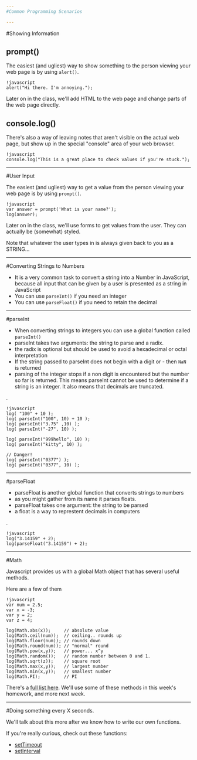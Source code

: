 ```yaml
---
#Common Programming Scenarios

---
```

#Showing Information

## prompt()
The easiest (and ugliest) way to show something to the person viewing your web page is by using `alert()`.

    !javascript
    alert("Hi there. I'm annoying.");

Later on in the class, we'll add HTML to the web page and change parts of the web page directly.

## console.log()
There's also a way of leaving notes that aren't visible on the actual web page, but show up in the special "console" area of your web browser.

    !javascript
    console.log("This is a great place to check values if you're stuck.");

---
#User Input

The easiest (and ugliest) way to get a value from the person viewing your web page is by using `prompt()`.

    !javascript
    var answer = prompt('What is your name?');
    log(answer);

Later on in the class, we'll use forms to get values from the user. They can actually be (somewhat) styled.

Note that whatever the user types in is always given back to you as a STRING...

---
#Converting Strings to Numbers

- It is a very common task to convert a string into a Number in JavaScript, because all input that can be given by a user is presented as a string in JavaScript
- You can use `parseInt()` if you need an integer
- You can use `parseFloat()` if you need to retain the decimal  

---
#parseInt

- When converting strings to integers you can use a global function called `parseInt()`
- parseInt takes two arguments: the string to parse and a radix.
- the radix is optional but should be used to avoid a hexadecimal or octal interpretation
- If the string passed to parseInt does not begin with a digit or *-* then `NaN` is returned
- parsing of the integer stops if a non digit is encountered but the number so far is returned. This means parseInt cannot be used to determine if a string is an integer. It also means that decimals are truncated. 

.

    !javascript
    log( "100" + 10 );
    log( parseInt("100", 10) + 10 );
    log( parseInt("3.75" ,10) );
    log( parseInt("-27", 10) );

    log( parseInt("999hello", 10) );
    log( parseInt("kitty", 10) );

    // Danger!
    log( parseInt("0377") );
    log( parseInt("0377", 10) );

---
#parseFloat

- parseFloat is another global function that converts strings to numbers
- as you might gather from its name it parses floats.
- parseFloat takes one argument: the string to be parsed
- a float is a way to represtent decimals in computers

.

    !javascript
    log("3.14159" + 2);
    log(parseFloat("3.14159") + 2);

---
#Math

Javascript provides us with a global Math object that has several useful methods.

Here are a few of them

    !javascript
    var num = 2.5;
    var x = -3;
    var y = 2;
    var z = 4;

    log(Math.abs(x));     // absolute value
    log(Math.ceil(num));  // ceiling.. rounds up
    log(Math.floor(num)); // rounds down
    log(Math.round(num)); // "normal" round
    log(Math.pow(x,y));   // power... x^y
    log(Math.random());   // random number between 0 and 1.
    log(Math.sqrt(z));    // square root
    log(Math.max(x,y));   // largest number
    log(Math.min(x,y));   // smallest number
    log(Math.PI);         // PI

There's a [full list here](https://developer.mozilla.org/en-US/docs/JavaScript/Reference/Global_Objects/Math#Methods).  We'll use some of these methods in this week's homework, and more next week.

---
#Doing something every X seconds.

We'll talk about this more after we know how to write our own functions.

If you're really curious, check out these functions:

- [setTimeout](https://developer.mozilla.org/en-US/docs/DOM/window.setTimeout)
- [setInterval](https://developer.mozilla.org/en-US/docs/DOM/window.setInterval)

